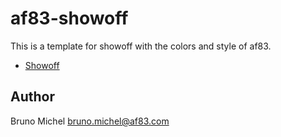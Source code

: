af83-showoff
============

This is a template for showoff with the colors and style of af83.

* [Showoff](http://github.com/schacon/showoff)


Author
------

Bruno Michel <bruno.michel@af83.com>

